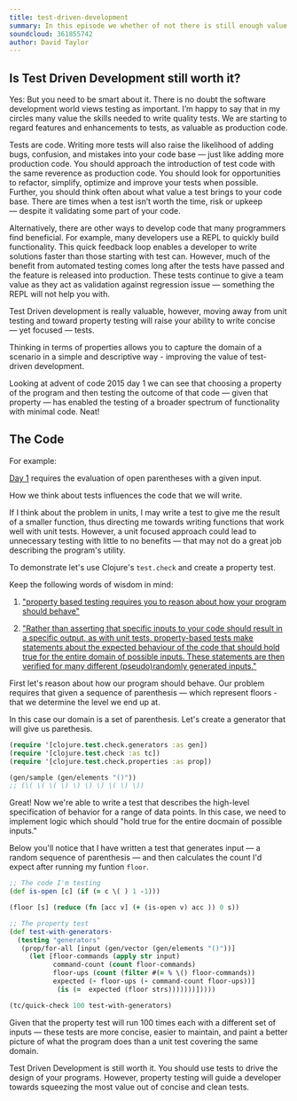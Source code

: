 ```yaml
---
title: test-driven-development
summary: In this episode we whether of not there is still enough value in test driven development.
soundcloud: 361855742
author: David Taylor
---
```


## Is Test Driven Development still worth it? 

Yes: But you need to be smart about it. There is no doubt the software development world views testing as important. I’m happy to say that in my circles many value the skills needed to write quality tests. We are starting to regard features and enhancements to tests, as valuable as production code. 

Tests are code. Writing more tests will also raise the likelihood of adding bugs, confusion, and mistakes into your code base — just like adding more production code. You should approach the introduction of test code with the same reverence as production code. You should look for opportunities to refactor, simplify, optimize and improve your tests when possible. Further, you should think often about what value a test brings to your code base. There are times when a test isn’t worth the time, risk or upkeep — despite it validating some part of your code.

Alternatively, there are other ways to develop code that many programmers find beneficial. For example, many developers use a REPL to quickly build functionality. This quick feedback loop enables a developer to write solutions faster than those starting with test can. However, much of the benefit from automated testing comes long after the tests have passed and the feature is released into production. These tests continue to give a team value as they act as validation against regression issue — something the REPL will not help you with. 

Test Driven development is really valuable, however, moving away from unit testing and toward property testing will raise your ability to write concise — yet focused — tests. 

Thinking in terms of properties allows you to capture the domain of a scenario in a simple and descriptive way - improving the value of test-driven development. 

Looking at advent of code 2015 day 1 we can see that choosing a property of the program and then testing the outcome of that code — given that property — has enabled the testing of a broader spectrum of functionality with minimal code. Neat!

## The Code

For example:

[Day 1](http://adventofcode.com/2015/day/1) requires the evaluation of open parentheses with a given input. 

How we think about tests influences the code that we will write. 

If I think about the problem in units, I may write a test to give me the result of a smaller function, thus directing me towards writing functions that work well with unit tests. However, a unit focused approach could lead to unnecessary testing with little to no benefits — that may not  do a great job describing the program's utility.

To demonstrate let's use Clojure's `test.check` and create a property test. 

Keep the following words of wisdom in mind:

1. ["property based testing requires you to reason about how your program should behave"](http://hypothesis.works/articles/what-is-property-based-testing/)

2. ["Rather than asserting that specific inputs to your code should result in a specific output, as with unit tests, property-based tests make statements about the expected behaviour of the code that should hold true for the entire domain of possible inputs. These statements are then verified for many different (pseudo)randomly generated inputs."](https://jonathangraham.github.io/2016/01/07/property_based_testing_clojure_functions)


First let's reason about how our program should behave. Our problem requires that given a sequence of parenthesis — which represent floors - that we determine the level we end up at. 

In this case our domain is a set of parenthesis. Let's create a generator that will give us parethesis. 

``` clojure
(require '[clojure.test.check.generators :as gen]) 
(require '[clojure.test.check :as tc])
(require '[clojure.test.check.properties :as prop])

(gen/sample (gen/elements "()"))
;; (\( \( \( \) \) \) \) \( \) \))

```

Great! Now we're able to write a test that describes the high-level specification of behavior for a range of data points. In this case, we need to implement logic which should "hold true for the entire docmain of possible inputs."

Below you'll notice that I have written a test that generates input — a random sequence of parenthesis — and then calculates the count I'd expect after running my funtion `floor`.

``` clojure
;; The code I'm testing
(def is-open [c] (if (= c \( ) 1 -1)))

(floor [s] (reduce (fn [acc v] (+ (is-open v) acc )) 0 s))

;; The property test
(def test-with-generators·
  (testing "generators"
   (prop/for-all [input (gen/vector (gen/elements "()"))]
     (let [floor-commands (apply str input)
           command-count (count floor-commands)
           floor-ups (count (filter #(= % \() floor-commands))
           expected (- floor-ups (- command-count floor-ups))]
            (is (=  expected (floor strs)))))))]))))

(tc/quick-check 100 test-with-generators)
```

Given that the property test will run 100 times each with a different set of inputs — these tests are more concise, easier to maintain, and paint a better picture of what the program does than a unit test covering the same domain.  

Test Driven Development is still worth it. You should use tests to drive the design of your programs. However, property testing will guide a developer towards squeezing the most value out of concise and clean tests. 
